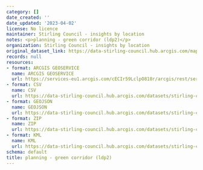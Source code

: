 ```yaml
---
category: []
date_created: ''
date_updated: '2023-04-02'
license: No licence
maintainer: Stirling Council - insights by location
notes: <p>planning - green corridor (ldp2)</p>
organization: Stirling Council - insights by location
original_dataset_link: https://data-stirling-council.hub.arcgis.com/maps/stirling-council::planning-green-corridor-ldp2
records: null
resources:
- format: ARCGIS GEOSERVICE
  name: ARCGIS GEOSERVICE
  url: https://services-eu1.arcgis.com/cECIr59LclpO818r/arcgis/rest/services/planning_green_corridor_ldp2/FeatureServer/6
- format: CSV
  name: CSV
  url: https://data-stirling-council.hub.arcgis.com/datasets/stirling-council::planning-green-corridor-ldp2.csv?outSR=%7B%22latestWkid%22%3A27700%2C%22wkid%22%3A27700%7D
- format: GEOJSON
  name: GEOJSON
  url: https://data-stirling-council.hub.arcgis.com/datasets/stirling-council::planning-green-corridor-ldp2.geojson?outSR=%7B%22latestWkid%22%3A27700%2C%22wkid%22%3A27700%7D
- format: ZIP
  name: ZIP
  url: https://data-stirling-council.hub.arcgis.com/datasets/stirling-council::planning-green-corridor-ldp2.zip?outSR=%7B%22latestWkid%22%3A27700%2C%22wkid%22%3A27700%7D
- format: KML
  name: KML
  url: https://data-stirling-council.hub.arcgis.com/datasets/stirling-council::planning-green-corridor-ldp2.kml?outSR=%7B%22latestWkid%22%3A27700%2C%22wkid%22%3A27700%7D
schema: default
title: planning - green corridor (ldp2)
---
```

